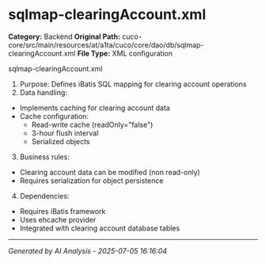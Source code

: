 # sqlmap-clearingAccount.xml

**Category:** Backend
**Original Path:** cuco-core/src/main/resources/at/a1ta/cuco/core/dao/db/sqlmap-clearingAccount.xml
**File Type:** XML configuration

sqlmap-clearingAccount.xml
1. Purpose: Defines iBatis SQL mapping for clearing account operations
2. Data handling:
- Implements caching for clearing account data
- Cache configuration:
  - Read-write cache (readOnly="false")
  - 3-hour flush interval
  - Serialized objects
3. Business rules:
- Clearing account data can be modified (non read-only)
- Requires serialization for object persistence
4. Dependencies:
- Requires iBatis framework
- Uses ehcache provider
- Integrated with clearing account database tables

---
*Generated by AI Analysis - 2025-07-05 16:16:04*
